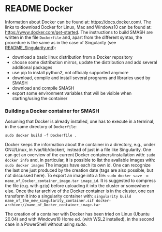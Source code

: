 # README Docker

Information about Docker can be found at: https://docs.docker.com/. The links to download Docker for Linux, Mac and Windows10 can be found at: https://www.docker.com/get-started.
The instructions to build SMASH are written in the file `Dockerfile` and, apart from the different syntax, the procedure is the same as in the case of Singularity (see [README_Singularity.md](README_Singularity.md)):
- download a basic linux distribution from a Docker repository
- choose some distribution mirros, update the distribution and add several additional packages
- use pip to install python2, not officialy supported anymore
- download, compile and install several programs and libraries used by SMASH
- download and compile SMASH
- export some environment variables that will be visible when starting/using the container

### Building a Docker container for SMASH

Assuming that Docker is already installed, one has to execute in a terminal, in the same directory of `Dockerfile`:

```
sudo docker build -f Dockerfile .
```

Docker keeps the information about the container in a directory, e.g., under GNU/Linux, in /var/lib/docker/, instead of just in a file like Singularity.
One can get an overview of the current Docker containers/installation with: `sudo docker info` and, in particular, it is possible to list the available images with: `sudo docker images`
The images have each its own id. One can recognize the last one just produced by the creation date (tags are also possible, but not discussed here).
To export an image into a file: `sudo docker save -o name_of_Docker_container_image.tar image_id`. It is suggested to compress the file (e.g. with gzip) before uploading it into the cluster or somewhere else.
Once the tar archive of the Docker container is in the cluster, one can transform it into a singularity container with: `singularity build name_of_the_new_singularity_container.sif docker-archive://name_of_Docker_container_image.tar`

The creation of a container with Docker has been tried on Linux (Ubuntu 20.04) and with Windows10 Home ed. (with WSL2 installed), in the second case in a PowerShell without using _sudo_.
